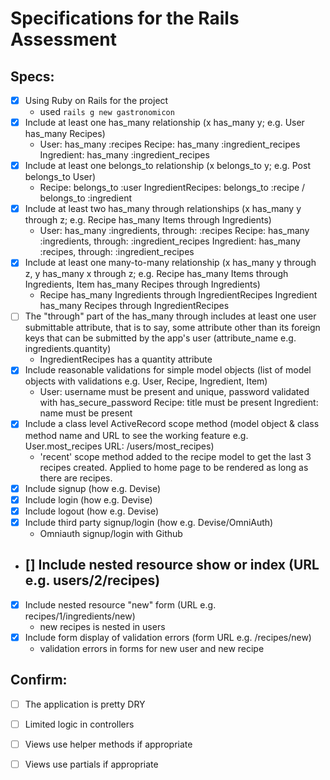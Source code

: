 # Specifications for the Rails Assessment

## Specs:
- [x] Using Ruby on Rails for the project
    -   used `rails g new gastronomicon`
- [x] Include at least one has_many relationship (x has_many y; e.g. User has_many Recipes) 
    -   User: has_many :recipes
        Recipe: has_many :ingredient_recipes
        Ingredient: has_many :ingredient_recipes
- [x] Include at least one belongs_to relationship (x belongs_to y; e.g. Post belongs_to User)
    -   Recipe: belongs_to :user
        IngredientRecipes: belongs_to :recipe / belongs_to :ingredient
- [x] Include at least two has_many through relationships (x has_many y through z; e.g. Recipe has_many Items through Ingredients)
    -   User: has_many :ingredients, through: :recipes
        Recipe: has_many :ingredients, through: :ingredient_recipes
        Ingredient: has_many :recipes, through: :ingredient_recipes
- [x] Include at least one many-to-many relationship (x has_many y through z, y has_many x through z; e.g. Recipe has_many Items through Ingredients, Item has_many Recipes through Ingredients)
    -   Recipe has_many Ingredients through IngredientRecipes
        Ingredient has_many Recipes through IngredientRecipes
- [ ] The "through" part of the has_many through includes at least one user submittable attribute, that is to say, some attribute other than its foreign keys that can be submitted by the app's user (attribute_name e.g. ingredients.quantity)
    -   IngredientRecipes has a quantity attribute
- [x] Include reasonable validations for simple model objects (list of model objects with validations e.g. User, Recipe, Ingredient, Item)
    -   User: username must be present and unique, password validated with has_secure_password
        Recipe: title must be present
        Ingredient: name must be present
- [x] Include a class level ActiveRecord scope method (model object & class method name and URL to see the working feature e.g. User.most_recipes URL: /users/most_recipes)
    -   'recent' scope method added to the recipe model to get the last 3 recipes created. Applied to home page to be rendered as long as there are recipes.
- [x] Include signup (how e.g. Devise)
- [x] Include login (how e.g. Devise)
- [x] Include logout (how e.g. Devise)
- [x] Include third party signup/login (how e.g. Devise/OmniAuth)
    -  Omniauth signup/login with Github
- [] Include nested resource show or index (URL e.g. users/2/recipes)
    -   
- [x] Include nested resource "new" form (URL e.g. recipes/1/ingredients/new)
    -   new recipes is nested in users
- [x] Include form display of validation errors (form URL e.g. /recipes/new)
    -   validation errors in forms for new user and new recipe
## Confirm:
- [ ] The application is pretty DRY

- [ ] Limited logic in controllers

- [ ] Views use helper methods if appropriate

- [ ] Views use partials if appropriate
